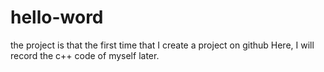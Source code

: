 # hello-word
the project  is that the first time that I create a project on github
Here, I will record the c++ code of myself later.
